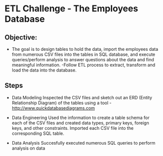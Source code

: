 # ETL Challenge - The Employees Database


## Objective: 

- The goal is to design tables to hold the data, import the employees data from numerous CSV files into the tables in SQL database, and execute queries/perform analysis to answer questions about the data and find meaningful information. 
-Follow ETL process to extract, transform and load the data into the database.


## Steps

- Data Modeling
Inspected the CSV files and sketch out an ERD (Entity Relationship Diagram) of the tables using a tool - http://www.quickdatabasediagrams.com

- Data Engineering
Used the information to create a table schema for each of the CSV files and created data types, primary keys, foreign keys, and other constraints.
Imported each CSV file into the corresponding SQL table. 

- Data Analysis
Succesfully executed numerous SQL queries to perform analysis on data

 









